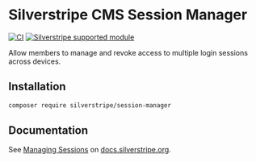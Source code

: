 # Silverstripe CMS Session Manager

[![CI](https://github.com/silverstripe/silverstripe-session-manager/actions/workflows/ci.yml/badge.svg)](https://github.com/silverstripe/silverstripe-session-manager/actions/workflows/ci.yml)
[![Silverstripe supported module](https://img.shields.io/badge/silverstripe-supported-0071C4.svg)](https://www.silverstripe.org/software/addons/silverstripe-commercially-supported-module-list/)

Allow members to manage and revoke access to multiple login sessions across devices.

## Installation

```sh
composer require silverstripe/session-manager
```

## Documentation

See [Managing Sessions](https://docs.silverstripe.org/en/developer_guides/cookies_and_sessions/managing-sessions/) on [docs.silverstripe.org](https://docs.silverstripe.org).
